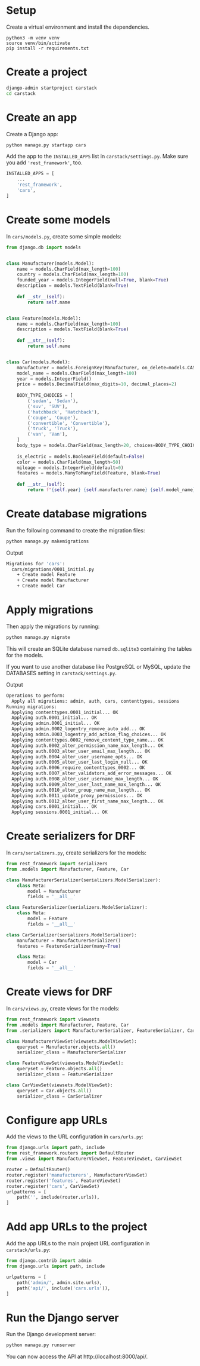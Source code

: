 # Setup

Create a virtual environment and install the dependencies.

```
python3 -m venv venv
source venv/bin/activate
pip install -r requirements.txt
```

# Create a project

```bash
django-admin startproject carstack
cd carstack
```

# Create an app

Create a Django app:

```bash
python manage.py startapp cars
```

Add the app to the `INSTALLED_APPS` list in `carstack/settings.py`. Make sure you add `'rest_framework'`, too.

```python
INSTALLED_APPS = [
    ...
    'rest_framework',
    'cars',
]
```

# Create some models

In `cars/models.py`, create some simple models:

```python
from django.db import models


class Manufacturer(models.Model):
    name = models.CharField(max_length=100)
    country = models.CharField(max_length=100)
    founded_year = models.IntegerField(null=True, blank=True)
    description = models.TextField(blank=True)
    
    def __str__(self):
        return self.name


class Feature(models.Model):
    name = models.CharField(max_length=100)
    description = models.TextField(blank=True)
    
    def __str__(self):
        return self.name


class Car(models.Model):
    manufacturer = models.ForeignKey(Manufacturer, on_delete=models.CASCADE, related_name='cars')
    model_name = models.CharField(max_length=100)
    year = models.IntegerField()
    price = models.DecimalField(max_digits=10, decimal_places=2)
    
    BODY_TYPE_CHOICES = [
        ('sedan', 'Sedan'),
        ('suv', 'SUV'),
        ('hatchback', 'Hatchback'),
        ('coupe', 'Coupe'),
        ('convertible', 'Convertible'),
        ('truck', 'Truck'),
        ('van', 'Van'),
    ]
    body_type = models.CharField(max_length=20, choices=BODY_TYPE_CHOICES)
    
    is_electric = models.BooleanField(default=False)
    color = models.CharField(max_length=50)
    mileage = models.IntegerField(default=0)
    features = models.ManyToManyField(Feature, blank=True)
    
    def __str__(self):
        return f"{self.year} {self.manufacturer.name} {self.model_name}"

```

# Create database migrations

Run the following command to create the migration files:

```bash
python manage.py makemigrations
```

Output

```bash
Migrations for 'cars':
  cars/migrations/0001_initial.py
    + Create model Feature
    + Create model Manufacturer
    + Create model Car
```


# Apply migrations

Then apply the migrations by running:

```bash
python manage.py migrate
```

This will create an SQLite database named `db.sqlite3` containing the tables for the models.

If you want to use another database like PostgreSQL or MySQL, update the DATABASES setting in `carstack/settings.py`.

Output


```bash
Operations to perform:
  Apply all migrations: admin, auth, cars, contenttypes, sessions
Running migrations:
  Applying contenttypes.0001_initial... OK
  Applying auth.0001_initial... OK
  Applying admin.0001_initial... OK
  Applying admin.0002_logentry_remove_auto_add... OK
  Applying admin.0003_logentry_add_action_flag_choices... OK
  Applying contenttypes.0002_remove_content_type_name... OK
  Applying auth.0002_alter_permission_name_max_length... OK
  Applying auth.0003_alter_user_email_max_length... OK
  Applying auth.0004_alter_user_username_opts... OK
  Applying auth.0005_alter_user_last_login_null... OK
  Applying auth.0006_require_contenttypes_0002... OK
  Applying auth.0007_alter_validators_add_error_messages... OK
  Applying auth.0008_alter_user_username_max_length... OK
  Applying auth.0009_alter_user_last_name_max_length... OK
  Applying auth.0010_alter_group_name_max_length... OK
  Applying auth.0011_update_proxy_permissions... OK
  Applying auth.0012_alter_user_first_name_max_length... OK
  Applying cars.0001_initial... OK
  Applying sessions.0001_initial... OK
```

# Create serializers for DRF

In `cars/serializers.py`, create serializers for the models:

```python
from rest_framework import serializers
from .models import Manufacturer, Feature, Car

class ManufacturerSerializer(serializers.ModelSerializer):
    class Meta:
        model = Manufacturer
        fields = '__all__'

class FeatureSerializer(serializers.ModelSerializer):
    class Meta:
        model = Feature
        fields = '__all__'

class CarSerializer(serializers.ModelSerializer):
    manufacturer = ManufacturerSerializer()
    features = FeatureSerializer(many=True)

    class Meta:
        model = Car
        fields = '__all__'
```

# Create views for DRF

In `cars/views.py`, create views for the models:

```python
from rest_framework import viewsets
from .models import Manufacturer, Feature, Car
from .serializers import ManufacturerSerializer, FeatureSerializer, CarSerializer

class ManufacturerViewSet(viewsets.ModelViewSet):
    queryset = Manufacturer.objects.all()
    serializer_class = ManufacturerSerializer

class FeatureViewSet(viewsets.ModelViewSet):
    queryset = Feature.objects.all()
    serializer_class = FeatureSerializer

class CarViewSet(viewsets.ModelViewSet):
    queryset = Car.objects.all()
    serializer_class = CarSerializer
```

# Configure app URLs

Add the views to the URL configuration in `cars/urls.py`:

```python
from django.urls import path, include
from rest_framework.routers import DefaultRouter
from .views import ManufacturerViewSet, FeatureViewSet, CarViewSet

router = DefaultRouter()
router.register('manufacturers', ManufacturerViewSet)
router.register('features', FeatureViewSet)
router.register('cars', CarViewSet)
urlpatterns = [
    path('', include(router.urls)),
]
```

# Add app URLs to the project

Add the app URLs to the main project URL configuration in `carstack/urls.py`:

```python
from django.contrib import admin
from django.urls import path, include

urlpatterns = [
    path('admin/', admin.site.urls),
    path('api/', include('cars.urls')),
]
```

# Run the Django server

Run the Django development server:

```bash
python manage.py runserver
```

You can now access the API at http://localhost:8000/api/.
